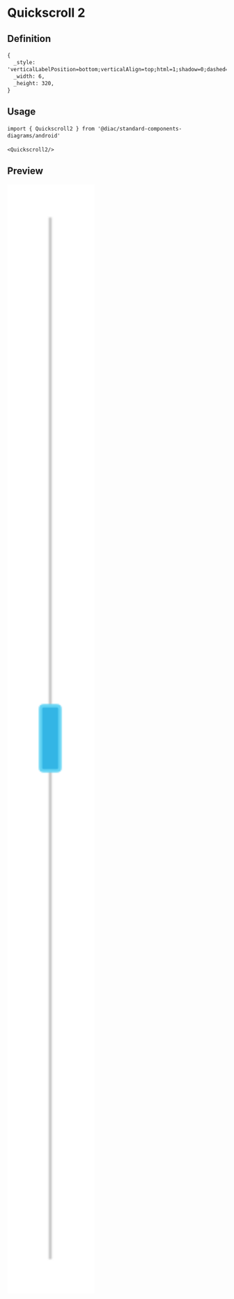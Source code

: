 # Quickscroll 2

## Definition

```
{
  _style: 'verticalLabelPosition=bottom;verticalAlign=top;html=1;shadow=0;dashed=0;strokeWidth=1;shape=mxgraph.android.quickscroll3;dy=0.5;fillColor=#33b5e5;strokeColor=#66D5F5;',
  _width: 6,
  _height: 320,
}
```

## Usage

```
import { Quickscroll2 } from '@diac/standard-components-diagrams/android'

<Quickscroll2/>
```

## Preview

<img src="./quickscroll-2.png" width="200"/>
